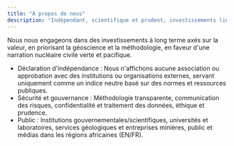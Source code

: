 ```yaml
---
title: "À propos de nous"
description: "Indépendant, scientifique et prudent, investissements liés au nucléaire et diffusion de connaissances axés sur l'Afrique."
---
```


<p class="lead">Nous nous engageons dans des investissements à long terme axés sur la valeur, en priorisant la géoscience et la méthodologie, en faveur d'une narration nucléaire civile verte et pacifique.</p>

- Déclaration d'indépendance : Nous n'affichons aucune association ou approbation avec des institutions ou organisations externes, servant uniquement comme un indice neutre basé sur des normes et ressources publiques.
- Sécurité et gouvernance : Méthodologie transparente, communication des risques, confidentialité et traitement des données, éthique et prudence.
- Public : Institutions gouvernementales/scientifiques, universités et laboratoires, services géologiques et entreprises minières, public et médias dans les régions africaines (EN/FR).